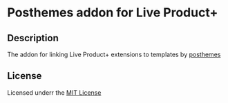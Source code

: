 # Posthemes addon for Live Product+

## Description
The addon for linking Live Product+ extensions to templates by [posthemes](https://themeforest.net/collections/5040952-responsive-opencart-themes)

## License
Licensed underr the [MIT License](https://raw.githubusercontent.com/ocmod-space/license/main/LICENSE.txt)
